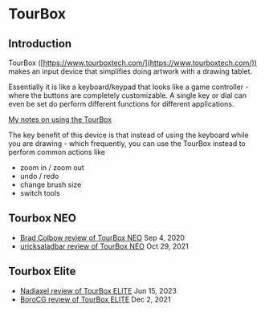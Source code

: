 # TourBox

## Introduction

TourBox ([https://www.tourboxtech.com/](https://www.tourboxtech.com/)) makes an input device that simplifies doing artwork with a drawing tablet.

Essentially it is like a keyboard/keypad that looks like a game controller - where the buttons are completely customizable. A single key or dial can even be set do perform different functions for different applications.

[My notes on using the TourBox](7p-notes-tourbox.md)

The key benefit of this device is that instead of using the keyboard while you are drawing - which frequently, you can use the TourBox instead to perform common actions like

* zoom in / zoom out
* undo / redo
* change brush size
* switch tools

## Tourbox NEO

* [Brad Colbow review of TourBox NEO](https://youtu.be/sQT7Gctw\_gk) Sep 4, 2020
* [uricksaladbar review of TourBox NEO](https://youtu.be/BroG89gnGnk) Oct 29, 2021

## Tourbox Elite

* [Nadiaxel review of TourBox ELITE](https://youtu.be/yH\_zSxUHSw0) Jun 15, 2023
* [BoroCG review of TourBox ELITE](https://youtu.be/4BChI1SvIdE) Dec 2, 2021&#x20;





